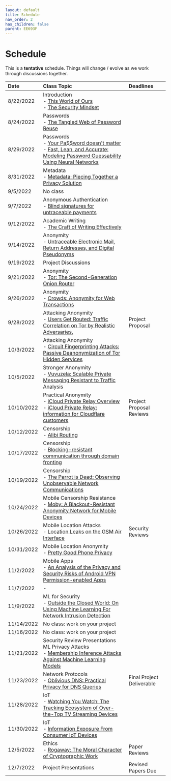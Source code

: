 ```yaml
---
layout: default
title: Schedule
nav_order: 2
has_children: false
parent: EE693F
---
```


# Schedule 

This is a **tentative** schedule. Things will change / evolve as we work through discussions together.

| Date       | Class Topic | Deadlines |
|:-----------|:------------------------------------------------------|:------------------|
|  8/22/2022 | Introduction<br>- [This World of Ours](papers/mickens.pdf)<br>- [The Security Mindset](https://www.schneier.com/blog/archives/2008/03/the_security_mi_1.html) | |
|  8/24/2022 | Passwords<br>- [The Tangled Web of Password Reuse](papers/tangled-web.pdf) | |
|  8/29/2022 | Passwords<br>- [Your Pa$$word doesn't matter](https://techcommunity.microsoft.com/t5/microsoft-entra-azure-ad-blog/your-pa-word-doesn-t-matter/ba-p/731984)<br>- [Fast, Lean, and Accurate: Modeling Password Guessability Using Neural Networks](papers/neural-passwords.pdf) | |
|  8/31/2022 | Metadata<br>- [Metadata: Piecing Together a Privacy Solution](papers/metadata.pdf) | |
|   9/5/2022 | No class | |
|   9/7/2022 | Anonymous Authentication<br>- [Blind signatures for untraceable payments](papers/blindsignatures.pdf) | |
|  9/12/2022 | Academic Writing<br>- [The Craft of Writing Effectively](https://youtu.be/vtIzMaLkCaM) | |
|  9/14/2022 | Anonymity<br>- [Untraceable Electronic Mail, Return Addresses, and Digital Pseudonyms](papers/chaum-mix.pdf) | |
|  9/19/2022 | Project Discussions | |
|  9/21/2022 | Anonymity<br>- [Tor: The Second-Generation Onion Router](papers/tor.pdf) | |
|  9/26/2022 | Anonymity<br>- [Crowds: Anonymity for Web Transactions](papers/crowds.pdf) |     |
|  9/28/2022 | Attacking Anonymity<br>- [Users Get Routed: Traffic Correlation on Tor by Realistic Adversaries.](papers/usersrouted-ccs13.pdf) | Project Proposal |
|  10/3/2022 | Attacking Anonymity<br>- [Circuit Fingerprinting Attacks: Passive Deanonymization of Tor Hidden Services](papers/circuit-fingerprinting.pdf) |     |
|  10/5/2022 | Stronger Anonymity<br>- [Vuvuzela: Scalable Private Messaging Resistant to Traffic Analysis](papers/vuvuzela.pdf) |     |
| 10/10/2022 | Practical Anonymity<br>- [iCloud Private Relay Overview](papers/apple_pr.pdf)<br>- [iCloud Private Relay: information for Cloudflare customers](https://blog.cloudflare.com/icloud-private-relay/) | Project Proposal Reviews |
| 10/12/2022 | Censorship<br>- [Alibi Routing](papers/alibi-routing.pdf) |     |
| 10/17/2022 | Censorship<br>- [Blocking-resistant communication through domain fronting](papers/domain-fronting.pdf) |     |
| 10/19/2022 | Censorship<br>- [The Parrot is Dead: Observing Unobservable Network Communications](papers/parrot.pdf) |     |
| 10/24/2022 | Mobile Censorship Resistance<br>- [Moby: A Blackout-Resistant Anonymity Network for Mobile Devices](papers/moby.pdf) |     |
| 10/26/2022 | Mobile Location Attacks<br>- [Location Leaks on the GSM Air Interface](papers/location_leaks_gsm.pdf) | Security Reviews |
| 10/31/2022 | Mobile Location Anonymity<br>- [Pretty Good Phone Privacy](papers/pgpp.pdf) | |
| 11/2/2022 | Mobile Apps<br>- [An Analysis of the Privacy and Security Risks of Android VPN Permission-enabled Apps](papers/vpn-app-risks.pdf) |     |
| 11/7/2022 | - |     |
| 11/9/2022 | ML for Security<br>- [Outside the Closed World: On Using Machine Learning For Network Intrusion Detection](papers/ML-for-IDS.pdf) | |
| 11/14/2022 | No class: work on your project | |
| 11/16/2022 | No class: work on your project | |
| 11/21/2022 | Security Review Presentations<br>ML Privacy Attacks<br>- [Membership Inference Attacks Against Machine Learning Models](papers/membership.pdf) | |
| 11/23/2022 | Network Protocols<br>- [Oblivious DNS: Practical Privacy for DNS Queries](papers/odns.pdf) | Final Project Deliverable |
| 11/28/2022 | IoT<br>- [Watching You Watch: The Tracking Ecosystem of Over-the-Top TV Streaming Devices](papers/watching.pdf) |  |
| 11/30/2022 | IoT<br>- [Information Exposure From Consumer IoT Devices](papers/ren-imc19.pdf) |     |
| 12/5/2022 | Ethics<br>- [Rogaway: The Moral Character of Cryptographic Work](papers/rogaway.pdf) | Paper Reviews |
|  12/7/2022 | Project Presentations                                 | Revised Papers Due |



<!--  -->
<!-- |  10/5/2022 | Stronger Anonymity<br>- [The Dining Cryptographers Problem: Unconditional Sender and Recipient Untraceability](papers/dining-cryptographers.pdf) |     | -->
